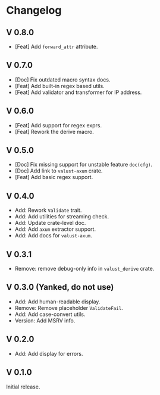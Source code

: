 # Changelog

## V 0.8.0

- [Feat] Add `forward_attr` attribute.

## V 0.7.0

- [Doc] Fix outdated macro syntax docs.
- [Feat] Add built-in regex based utils.
- [Feat] Add validator and transformer for IP address.

## V 0.6.0

- [Feat] Add support for regex exprs.
- [Feat] Rework the derive macro.

## V 0.5.0

- [Doc] Fix missing support for unstable feature `doc(cfg)`.
- [Doc] Add link to `valust-axum` crate.
- [Feat] Add basic regex support.

## V 0.4.0

- Add: Rework `Validate` trait.
- Add: Add utilities for streaming check.
- Add: Update crate-level doc.
- Add: Add `axum` extractor support.
- Add: Add docs for `valust-axum`.

## V 0.3.1

- Remove: remove debug-only info in `valust_derive` crate.

## V 0.3.0 (Yanked, do not use)

- Add: Add human-readable display.
- Remove: Remove placeholder `ValidateFail`.
- Add: Add case-convert utils.
- Version: Add MSRV info.

## V 0.2.0

- Add: Add display for errors.

## V 0.1.0

Initial release.
